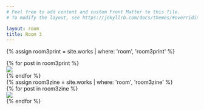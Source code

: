 ```yaml
---
# Feel free to add content and custom Front Matter to this file.
# To modify the layout, see https://jekyllrb.com/docs/themes/#overriding-theme-defaults

layout: room
title: Room 3
---
```


<div id="room3prints"></div>


{% assign room3print = site.works | where: 'room', 'room3print' %}

<div class="prints room3 flex-row space-around">
  {% for post in room3print %}
  <div class="print product">
  	 <a href="{{site.baseurl}}{{post.url}}"><img src="{{site.baseurl}}/img/products/{{post.img1}}"></a>
</div>
  {% endfor %}
</div>

<div id="room3zines" class="full-width">
{% assign room3zine = site.works | where: 'room', 'room3zine' %}

<div class="zines room3 flex-row space-around">
  {% for post in room3zine %}
   <div class="zine product">
  	 <a href="{{site.baseurl}}{{post.url}}"><img src="{{site.baseurl}}/img/products/{{post.img1}}"></a>
</div>
  {% endfor %}
</div>
</div>
